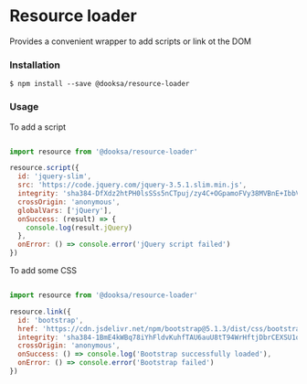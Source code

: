 
# Resource loader

Provides a convenient wrapper to add scripts or link ot the DOM

### Installation

```
$ npm install --save @dooksa/resource-loader
```

### Usage

To add a script

```js

import resource from '@dooksa/resource-loader'

resource.script({
  id: 'jquery-slim',
  src: 'https://code.jquery.com/jquery-3.5.1.slim.min.js',
  integrity: 'sha384-DfXdz2htPH0lsSSs5nCTpuj/zy4C+OGpamoFVy38MVBnE+IbbVYUew+OrCXaRkfj',
  crossOrigin: 'anonymous',
  globalVars: ['jQuery'],
  onSuccess: (result) => {
    console.log(result.jQuery)
  },
  onError: () => console.error('jQuery script failed')
})

```

To add some CSS

```js

import resource from '@dooksa/resource-loader'

resource.link({
  id: 'bootstrap',
  href: 'https://cdn.jsdelivr.net/npm/bootstrap@5.1.3/dist/css/bootstrap.min.css',
  integrity: 'sha384-1BmE4kWBq78iYhFldvKuhfTAU6auU8tT94WrHftjDbrCEXSU1oBoqyl2QvZ6jIW3',
  crossOrigin: 'anonymous',
  onSuccess: () => console.log('Bootstrap successfully loaded'),
  onError: () => console.error('Bootstrap failed')
})

```